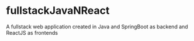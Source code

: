 # fullstackJavaNReact

A fullstack web application created in Java and SpringBoot as backend and ReactJS as frontends
